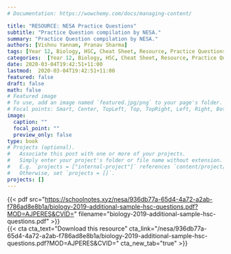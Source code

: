 ```yaml
---
# Documentation: https://wowchemy.com/docs/managing-content/

title: "RESOURCE: NESA Practice Questions"
subtitle: "Practice Question compilation by NESA."
summary: "Practice Question compilation by NESA."
authors: [Vishnu Yannam, Pranav Sharma]
tags: [Year 12, Biology, HSC, Cheat Sheet, Resource, Practice Questions]
categories:  [Year 12, Biology, HSC, Cheat Sheet, Resource, Practice Questions]
date: 2020-03-04T19:42:51+11:00
lastmod:  2020-03-04T19:42:51+11:00
featured: false
draft: false
math: false
# Featured image
# To use, add an image named `featured.jpg/png` to your page's folder.
# Focal points: Smart, Center, TopLeft, Top, TopRight, Left, Right, BottomLeft, Bottom, BottomRight.
image:
  caption: ""
  focal_point: ""
  preview_only: false
type: book
# Projects (optional).
#   Associate this post with one or more of your projects.
#   Simply enter your project's folder or file name without extension.
#   E.g. `projects = ["internal-project"]` references `content/project/deep-learning/index.md`.
#   Otherwise, set `projects = []`.
projects: []
---
```


{{< pdf src="https://schoolnotes.xyz/nesa/936db77a-65d4-4a72-a2ab-f786ad8e8b1a/biology-2019-additional-sample-hsc-questions.pdf?MOD=AJPERES&CVID=" filename="biology-2019-additional-sample-hsc-questions.pdf" >}}
<br>
{{< cta cta_text="Download this resource" cta_link="/nesa/936db77a-65d4-4a72-a2ab-f786ad8e8b1a/biology-2019-additional-sample-hsc-questions.pdf?MOD=AJPERES&CVID=" cta_new_tab="true" >}}
